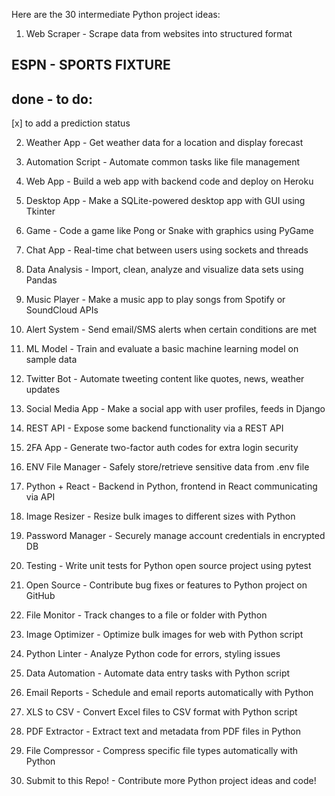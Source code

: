Here are the 30 intermediate Python project ideas:

1. Web Scraper - Scrape data from websites into structured format 
## ESPN - SPORTS FIXTURE 
## done - to do:
[x] to add a prediction status 

2. Weather App - Get weather data for a location and display forecast

3. Automation Script - Automate common tasks like file management

4. Web App - Build a web app with backend code and deploy on Heroku             

5. Desktop App - Make a SQLite-powered desktop app with GUI using Tkinter

6. Game - Code a game like Pong or Snake with graphics using PyGame

7. Chat App - Real-time chat between users using sockets and threads

8. Data Analysis - Import, clean, analyze and visualize data sets using Pandas

9. Music Player - Make a music app to play songs from Spotify or SoundCloud APIs

10. Alert System - Send email/SMS alerts when certain conditions are met

11. ML Model - Train and evaluate a basic machine learning model on sample data

12. Twitter Bot - Automate tweeting content like quotes, news, weather updates

13. Social Media App - Make a social app with user profiles, feeds in Django 

14. REST API - Expose some backend functionality via a REST API

15. 2FA App - Generate two-factor auth codes for extra login security

16. ENV File Manager - Safely store/retrieve sensitive data from .env file

17. Python + React - Backend in Python, frontend in React communicating via API

18. Image Resizer - Resize bulk images to different sizes with Python

19. Password Manager - Securely manage account credentials in encrypted DB

20. Testing - Write unit tests for Python open source project using pytest  

21. Open Source - Contribute bug fixes or features to Python project on GitHub

22. File Monitor - Track changes to a file or folder with Python

23. Image Optimizer - Optimize bulk images for web with Python script

24. Python Linter - Analyze Python code for errors, styling issues

25. Data Automation - Automate data entry tasks with Python script

26. Email Reports - Schedule and email reports automatically with Python

27. XLS to CSV - Convert Excel files to CSV format with Python script

28. PDF Extractor - Extract text and metadata from PDF files in Python

29. File Compressor - Compress specific file types automatically with Python

30. Submit to this Repo! - Contribute more Python project ideas and code!

